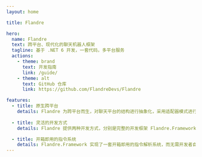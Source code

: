 ```yaml
---
layout: home

title: Flandre

hero:
  name: Flandre
  text: 跨平台、现代化的聊天机器人框架
  tagline: 基于 .NET 6 开发，一套代码，多平台服务
  actions:
    - theme: brand
      text: 开发指南
      link: /guide/
    - theme: alt
      text: GitHub 仓库
      link: https://github.com/FlandreDevs/Flandre

features:
  - title: 原生跨平台
    details: Flandre 为跨平台而生，对聊天平台的结构进行抽象化，采用适配器模式进行兼容，使得开发者可以通过一套统一接口控制不同平台的机器人，同时提供了良好的开发体验。
    
  - title: 灵活的开发方式
    details: Flandre 提供两种开发方式，分别是完整的开发框架 Flandre.Framework，以及易于嵌入已有程序的 Flandre.Core。两种方式可按需使用，带来最佳的开发体验。

  - title: 开箱即用的指令系统
    details: Flandre.Framework 实现了一套开箱即用的指令解析系统，而无需开发者自己造轮子。仅需简单的定义，就能获得完整的参数检查、参数解析等等功能。
---
```

